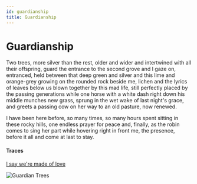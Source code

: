```yaml
---
id: guardianship
title: Guardianship
---
```


# Guardianship

Two trees, more silver than the rest,
older and wider and intertwined
with all their offspring, guard the entrance
to the second grove and I gaze on, entranced,
held between that deep green and silver
and this lime and orange-grey growing
on the rounded rock beside me,
lichen and the lyrics of leaves below us
blown together by this mad life, still
perfectly placed by the passing generations
while one horse with a white dash
right down his middle munches new grass,
sprung in the wet wake of last night's grace,
and greets a passing cow on her way
to an old pasture, now renewed.

I have been here before, so many times,
so many hours spent sitting in these rocky hills,
one endless prayer for peace and, finally,
as the robin comes to sing her part while
hovering right in front me,
the presence,
before it all and come at last 
to stay. 

#### Traces

[I say we're made of love](https://www.youtube.com/watch?v=_ony2eS0OWw&t=5 "The Show Starts Now")

![Guardian Trees](../img/guardian_trees.jpg)